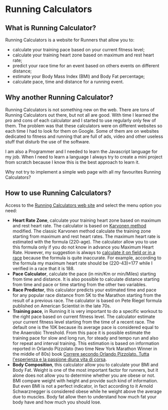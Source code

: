 # Running Calculators

## What is Running Calculator?

Running Calculators is a website for Runners that allow you to:

* calculate your training pace based on your current fitness level;
* calculate your training heart zone based on maximum and rest heart rate;
* predict your race time for an event based on others events on different distance;
* estimate your Body Mass Index (BMI) and Body Fat percentage;
* calculate pace, time and distance for a running event.

## Why another Running Calculator?

Running Calculators is not something new on the web. There are tons of Running Calculators out there, but not all are good. With time I learned the pro and cons of each calculator and I started to use regularly only few of them. The problem was that these calculators were on different websites so each time I had to look for them on Google. Some of them are on websites dedicated to fitness and running that are full of ads, video and other useless stuff that disturb the use of the software.

I am also a Programmer and I needed to learn the Javascript language for my job. When I need to learn a language I always try to create a mini project from scratch because I know this is the best approach to learn it. 

Why not try to implement a simple web page with all my favourites Running Calculators?

## How to use Running Calculators?

Access to the [Running Calculators web site](https://runningcalculators.herokuapp.com/) and select the menu option you need:

* **Heart Rate Zone**, calculate your training heart zone based on maximum and rest heart rate. The calculator is based on [Karvonen method](https://en.wikipedia.org/wiki/Heart_rate#Karvonen_method) modified. The classic Karvonen method calculate the training zone starting from maximum and rest heart rates. The maximum heart rate is estimated with the formula (220-age). The calculator allow you to use this formula only if you do not know in advance you Maximum Heart Rate. However, my suggestion is always to [calculate it on field or in a race](https://www.polar.com/blog/calculate-maximum-heart-rate-running/) because the formula is quite inaccurate. For example, according to the formula my maximum heart rate should be (220-43)=177 while I verified in a race that it is 188.
* **Pace Calculator**, calculate the pace (in min/Km or min/Miles) starting from time and distance. It is also possible to calculate distance starting from time and pace or time starting from the other two variables.
* **Race Predictor**, this calculator predicts your estimated time and pace for any popular race distance from 5K to the Marathon starting from the result of a previous race. The calculator is based on Pete Riegel formula published on American Scientist in the late 70s.
* **Training pace**, in Running it is very important to do a specific workout to the right pace based on current fitness level. The calculator estimate your current fitness level starting from the time of a recent race. The default one is the 10K because its average pace is considered equal to the Anaerobic Threshold. From this pace it is possible estimate the training pace for slow and long run, for steady and tempo run and also for repeat and interval training. This estimation is based on information reported in Orlando Pizzolato (two time New York Marathon Winner in the middle of 80s) book [Correre secondo Orlando Pizzolato. Tutta l'esperienza e la passione diuna vita di corsa](https://www.amazon.it/correre-secondo-orlando-pizzolato/dp/B00E7P71QA).
* **Body Composition**, this calculator allow you to calculate your BMI and Body Fat. Weight is one of the most important factor for runners, but it alone does not allow you to determine whether you are obese or not. BMI compare weight with height and provide such kind of information. But even BMI is not a perfect indicator, in fact according to it Arnold Schwarznegger is considered obese while he weight above the average due to muscles. Body fat allow then to understand how much fat your body have and how much you should lose.
